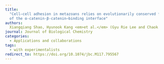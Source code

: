 ```yaml
---
title:
  "Cell–cell adhesion in metazoans relies on evolutionarily conserved features
  of the α-catenin·β-catenin–binding interface"
authors:
  Xiangqiang Shao, Hyunook Kang <em>et al.</em> (Gyu Rie Lee and Chaok Seok)
journal: Journal of Biological Chemistry
categories:
  - Applications and collaborations
tags:
  - with experimentalists
redirect_to: https://doi.org/10.1074/jbc.M117.795567
---
```

